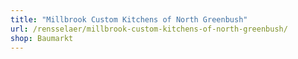 ```yaml
---
title: "Millbrook Custom Kitchens of North Greenbush"
url: /rensselaer/millbrook-custom-kitchens-of-north-greenbush/
shop: Baumarkt
---
```


